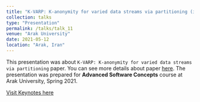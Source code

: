 ```yaml
---
title: "K-VARP: K-anonymity for varied data streams via partitioning (in Persian)"
collection: talks
type: "Presentation"
permalink: /talks/talk_11
venue: "Arak University"
date: 2021-05-12
location: "Arak, Iran"
---
```


This presentation was about `K-VARP: K-anonymity for varied data streams via partitioning` paper. You can see more details about paper [here](https://www.sciencedirect.com/science/article/abs/pii/S0020025518305772). The presentation was prepared for **Advanced Software Concepts** course at Arak University, Spring 2021.

[Visit Keynotes here](https://alirezasn.github.io/files/talk_11_slides.pdf)